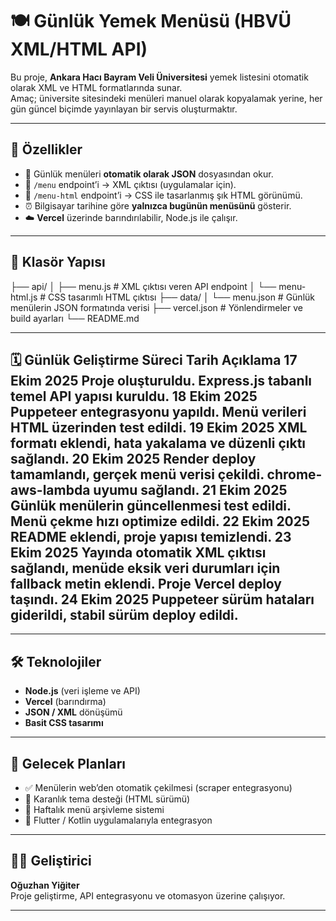 # 🍽️ Günlük Yemek Menüsü (HBVÜ XML/HTML API)

Bu proje, **Ankara Hacı Bayram Veli Üniversitesi** yemek listesini otomatik olarak XML ve HTML formatlarında sunar.  
Amaç; üniversite sitesindeki menüleri manuel olarak kopyalamak yerine, her gün güncel biçimde yayınlayan bir servis oluşturmaktır.

---

## 🚀 Özellikler

- 📅 Günlük menüleri **otomatik olarak JSON** dosyasından okur.  
- 🧩 `/menu` endpoint’i → XML çıktısı (uygulamalar için).  
- 💅 `/menu-html` endpoint’i → CSS ile tasarlanmış şık HTML görünümü.  
- ⏰ Bilgisayar tarihine göre **yalnızca bugünün menüsünü** gösterir.  
- ☁️ **Vercel** üzerinde barındırılabilir, Node.js ile çalışır.

---

## 📁 Klasör Yapısı
├── api/
│ ├── menu.js # XML çıktısı veren API endpoint
│ └── menu-html.js # CSS tasarımlı HTML çıktısı
├── data/
│ └── menu.json # Günlük menülerin JSON formatında verisi
├── vercel.json # Yönlendirmeler ve build ayarları
└── README.md


---
🗓️ Günlük Geliştirme Süreci
Tarih	Açıklama
17 Ekim 2025	Proje oluşturuldu. Express.js tabanlı temel API yapısı kuruldu.
18 Ekim 2025	Puppeteer entegrasyonu yapıldı. Menü verileri HTML üzerinden test edildi.
19 Ekim 2025	XML formatı eklendi, hata yakalama ve düzenli çıktı sağlandı.
20 Ekim 2025	Render deploy tamamlandı, gerçek menü verisi çekildi. chrome-aws-lambda uyumu sağlandı.
21 Ekim 2025	Günlük menülerin güncellenmesi test edildi. Menü çekme hızı optimize edildi.
22 Ekim 2025	README eklendi, proje yapısı temizlendi.
23 Ekim 2025	Yayında otomatik XML çıktısı sağlandı, menüde eksik veri durumları için fallback metin eklendi. Proje Vercel deploy taşındı.
24 Ekim 2025	Puppeteer sürüm hataları giderildi, stabil sürüm deploy edildi.
---


---

## 🛠️ Teknolojiler

- **Node.js** (veri işleme ve API)
- **Vercel** (barındırma)
- **JSON / XML** dönüşümü
- **Basit CSS tasarımı**

---

## 📌 Gelecek Planları

- ✅ Menülerin web’den otomatik çekilmesi (scraper entegrasyonu)
- 🌙 Karanlık tema desteği (HTML sürümü)
- 🔁 Haftalık menü arşivleme sistemi
- 📱 Flutter / Kotlin uygulamalarıyla entegrasyon

---

## 👨‍💻 Geliştirici
**Oğuzhan Yiğiter**  
Proje geliştirme, API entegrasyonu ve otomasyon üzerine çalışıyor.

---
